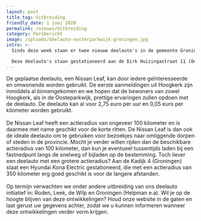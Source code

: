 ```yaml
---
layout: post
title_tag: Uitbreiding
friendly_date: 1 juni 2020
permalink: /nieuws/Uitbreiding
category: Persbericht
image: /uploads/deelauto-oosterparkwijk-groningen.jpg
intro: >-
  Sinds deze week staan er twee nieuwe deelauto's in de gemeente Groningen!\

  Deze deelauto's staan gestationeerd aan de Dirk Huizingastraat 11 (Oosterparkwijk) en aan de Johann Faberlaan 45 (Hoogkerk).
---
```

De geplaatse deelauto, een Nissan Leaf, kan door iedere geïnteresseerde en omwonende worden gebruikt. De eerste aanmeldingen uit Hoogkerk zijn inmiddels al binnengekomen en we hopen dat de bewoners van zowel Hoogkerk, als in de Oosteparkwijk, prettige ervaringen zullen opdoen met de deelauto. De deelauto kan al voor 2,75 euro per uur en 0,05 euro per kilometer worden gebruikt.\
\
De Nissan Leaf heeft een actieradius van ongeveer 100 kilometer en is daarmee met name geschikt voor de korte ritten. De Nissan Leaf is dan ook de ideale deelauto om te gebruiken voor bezoekjes naar omliggende dorpen of steden in de provincie. Mocht je verder willen rijden dan de beschikbare actieradius van 100 kilometer, dan kun je eventueel tussentijds laden bij een fastnedpunt langs de snelweg of bijladen op de bestemming. Toch liever een deelauto met een grotere actieradius? Aan de Kadijk 4 (Groningen) staat een Hyundai Kona Electric gestationeerd, die met een actieradius van 350 kilometer erg goed geschikt is voor de langere afstanden.\
\
Op termijn verwachten we onder andere uitbreiding van ons deelauto initiatief in: Roden, Leek, de Wilp en Groningen (Helpman e.a). Wil je op de hoogte blijven van deze ontwikkelingen? Houd onze website in de gaten en laat gerust uw gegevens achter, zodat we u kunnen informeren wanneer deze ontwikkelingen verder vorm krijgen.